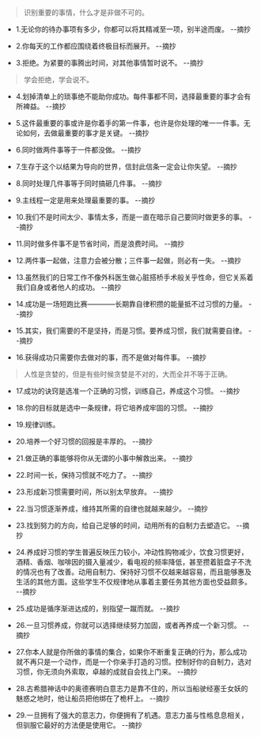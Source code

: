 >识别重要的事情，什么才是非做不可的。

- 1.无论你的待办事项有多少，你都可以将其精减至一项，别半途而废。 --摘抄

- 2.你每天的工作都应围绕着终极目标而展开。 --摘抄

- 3.拒绝。为紧要的事腾出时间，对其他事情暂时说不。 --摘抄

>学会拒绝，学会说不。

- 4.划掉清单上的琐事绝不能助你成功。每件事都不同，选择最重要的事才会有所裨益。 --摘抄

- 5.这件最重要的事或许是你着手的第一件事，也许是你处理的唯一一件事。无论如何，去做最重要的事才是关键。 --摘抄

- 6.同时做两件事等于一件都没做。 --摘抄

- 7.生存于这个以结果为导向的世界，信封此信条一定会让你失望。 --摘抄

- 8.同时处理几件事等于同时搞砸几件事。 --摘抄

- 9.主线程一定是用来处理最重要的事。 --摘抄

- 10.我们不是时间太少、事情太多，而是一直在暗示自己要同时做更多的事。 --摘抄

- 11.同时做多件事不是节省时间，而是浪费时间。 --摘抄

- 12.两件事一起做，注意力会被分散；三件事一起做，则必有一失。 --摘抄

- 13.虽然我们的日常工作不像外科医生做心脏搭桥手术般关乎性命，但它关系着我们自身或者他人的成功。 --摘抄

- 14.成功是一场短跑比赛————长期靠自律积攒的能量抵不过习惯的力量。 --摘抄

- 15.其实，我们需要的不是坚持，而是习惯。要养成习惯，我们就需要自律。 --摘抄

- 16.获得成功只需要你去做对的事，而不是做对每件事。 --摘抄

>人性是贪婪的，但是有些时候贪婪是不对的，大而全并不等于正确。

- 17.成功的诀窍是选准一个正确的习惯，训练自己，养成这个习惯。 --摘抄

- 18.你的目标就是选中一条规律，将它培养成牢固的习惯。 --摘抄

- 19.规律训练。

- 20.培养一个好习惯的回报是丰厚的。 --摘抄

- 21.做正确的事能够将你从无谓的小事中解救出来。 --摘抄

- 22.时间一长，保持习惯就不吃力了。 --摘抄

- 23.形成新习惯需要时间，所以别太早放弃。 --摘抄

- 22.当习惯逐渐养成，维持其所需的自律也就越来越少。 --摘抄

- 23.找到努力的方向，给自己足够的时间，动用所有的自制力去塑造它。 --摘抄

- 24.养成好习惯的学生普遍反映压力较小，冲动性购物减少，饮食习惯更好，酒精、香烟、咖啡因的摄入量减少，看电视的频率降低，甚至攒着脏盘子不洗的情况也有了改善。动用自制力、保持好习惯不仅越来越容易，而且能够惠及生活的其他方面。这些学生不仅规律地从事着主要任务其他方面也受益颇多。 --摘抄

- 25.成功是循序渐进达成的，别指望一蹴而就。 --摘抄

- 26.一旦习惯养成，你就可以选择继续努力加固，或者再养成一个新习惯。 --摘抄

- 27.你本人就是你所做的事情的集合，如果你不断重复正确的行为，那么成功就不再只是一个动作，而是一个你亲手打造的习惯。控制好你的自制力，选对习惯，你无须向外索取，卓越的成就自会找上门来。 --摘抄

- 28.古希腊神话中的奥德赛明白意志力是靠不住的，所以当船驶经塞壬女妖的魅惑之地时，他让船员把他绑在了桅杆上。 --摘抄

- 29.一旦拥有了强大的意志力，你便拥有了机遇。意志力虽与性格息息相关，但驯服它最好的方法便是使用它。 --摘抄
